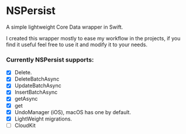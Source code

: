 # NSPersist

A simple lightweight Core Data wrapper in Swift.

I created this wrapper mostly to ease my workflow in the projects, if you find it useful feel free to use it and modify it to your needs.

### Currently NSPersist supports:
- [x] Delete. 
- [x] DeleteBatchAsync
- [x] UpdateBatchAsync
- [x] InsertBatchAsync
- [x] getAsync
- [x] get
- [x] UndoManager (iOS), macOS has one by default.
- [x] LightWeight migrations.
- [ ] CloudKit
